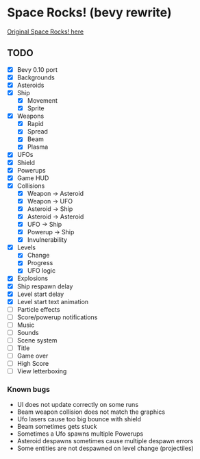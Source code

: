 # Space Rocks! (bevy rewrite)

[Original Space Rocks! here](https://github.com/bzar/spacerocks)

## TODO

- [x] Bevy 0.10 port
- [x] Backgrounds
- [x] Asteroids
- [x] Ship
  - [x] Movement
  - [x] Sprite
- [x] Weapons
  - [x] Rapid
  - [x] Spread
  - [x] Beam
  - [x] Plasma
- [x] UFOs
- [x] Shield
- [x] Powerups
- [x] Game HUD
- [x] Collisions
  - [x] Weapon -> Asteroid
  - [x] Weapon -> UFO
  - [x] Asteroid -> Ship
  - [x] Asteroid -> Asteroid
  - [x] UFO -> Ship
  - [x] Powerup -> Ship
  - [x] Invulnerability
- [x] Levels
  - [x] Change
  - [x] Progress
  - [x] UFO logic
- [x] Explosions
- [x] Ship respawn delay
- [x] Level start delay
- [x] Level start text animation
- [ ] Particle effects
- [ ] Score/powerup notifications
- [ ] Music
- [ ] Sounds
- [ ] Scene system
- [ ] Title
- [ ] Game over
- [ ] High Score
- [ ] View letterboxing

### Known bugs

- UI does not update correctly on some runs
- Beam weapon collision does not match the graphics
- Ufo lasers cause too big bounce with shield
- Beam sometimes gets stuck
- Sometimes a Ufo spawns multiple Powerups
- Asteroid despawns sometimes cause multiple despawn errors
- Some entities are not despawned on level change (projectiles)

